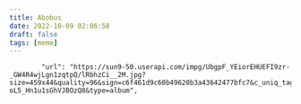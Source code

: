 ```yaml
---
title: Abobus
date: 2022-10-09 02:06:58
draft: false
tags: [meme]
---
```


            "url": "https://sun9-50.userapi.com/impg/UbgpF_YEiorEHUEFI9zr-_GW4R4wjLgn1zqtpQ/lRbhzCi__2M.jpg?size=459x44&quality=96&sign=c6f461d9c60b49620b3a43642477bfc7&c_uniq_tag=m62GbKob2qfbkCzQyZTZU_f-oL5_Hn1u1sGhVJBOzQ8&type=album",
